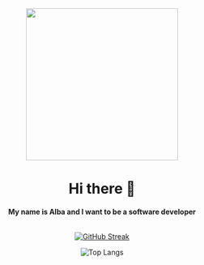 <div id="header" align="center">   
  <img src="https://media.giphy.com/media/v1.Y2lkPTc5MGI3NjExc3F6bGVtMmt4aDEzd28yYnZpY3VzbmM5bTY4bmZqazZoYzBrN3N0NyZlcD12MV9pbnRlcm5hbF9naWZfYnlfaWQmY3Q9Zw/11gC4odpiRKuha/giphy.gif" width="300"/>  
</div>  
<div id="badges" align="center">   
  <h1>Hi there 👋 </h1>
  <h4>My name is Alba and I want to be a software developer</h4>
  <a href="https://www.linkedin.com/in/alba-segura-b91491299/">
    <img src="https://img.shields.io/badge/LinkedIn-blue?style=for-the-badge&logo=linkedin&logoColor=white" alt=""/>
  </a>
  
  [![GitHub Streak](https://github-readme-streak-stats.herokuapp.com/?user=Snr1s3)](https://git.io/streak-stats)   

  ![Top Langs](https://github-readme-stats.vercel.app/api/top-langs/?username=Snr1s3&langs_count=8)
</div> 



